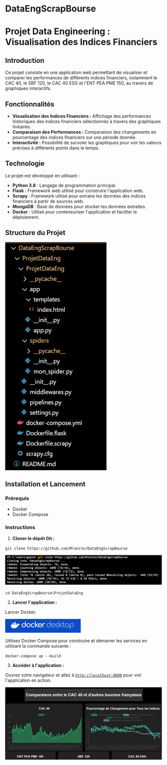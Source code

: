 # DataEngScrapBourse

# Projet Data Engineering : Visualisation des Indices Financiers

## Introduction

Ce projet consiste en une application web permettant de visualiser et comparer les performances de différents indices financiers, notamment le CAC 40, le SBF 120, le CAC 40 ESG et l'ENT PEA PME 150, au travers de graphiques interactifs.

## Fonctionnalités

- **Visualisation des Indices Financiers :** Affichage des performances historiques des indices financiers sélectionnés à travers des graphiques linéaires.
- **Comparaison des Performances :** Comparaison des changements en pourcentage des indices financiers sur une période donnée.
- **Interactivité :** Possibilité de survoler les graphiques pour voir les valeurs précises à différents points dans le temps.

## Technologie

Le projet est développé en utilisant :

- **Python 3.8** : Langage de programmation principal.
- **Flask** : Framework web utilisé pour construire l'application web.
- **Scrapy** : Framework utilisé pour extraire les données des indices financiers à partir de sources web.
- **MongoDB** : Base de données pour stocker les données extraites.
- **Docker** : Utilisé pour conteneuriser l'application et faciliter le déploiement.

## Structure du Projet

![Structure](/DataEngImages/Structure.png)


## Installation et Lancement

### Prérequis

- Docker
- Docker Compose

### Instructions

1. **Cloner le dépôt Git :**

`git clone https://github.com/Mrwnito/DataEngScrapBourse`

![Build](/DataEngImages/Build.png)

`cd DataEngScrapBourse\ProjetDataEng`

2. **Lancer l'application :**

Lancer Docker. 

![Docker](/DataEngImages/Docker.png)

Utilisez Docker Compose pour construire et démarrer les services en utilisant la commande suivante :

`docker-compose up --build`

3. **Accéder à l'application :**

Ouvrez votre navigateur et allez à [`http://localhost:8080`](http://localhost:8080/) pour voir l'application en action.




![Visuel](/DataEngImages/Visuel.png)



